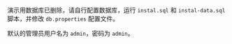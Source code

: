演示用数据库已删除，请自行配置数据库，运行 `instal.sql` 和 `instal-data.sql` 脚本，并修改 `db.properties` 配置文件。

默认的管理员用户名为 `admin`，密码为 `admin`。